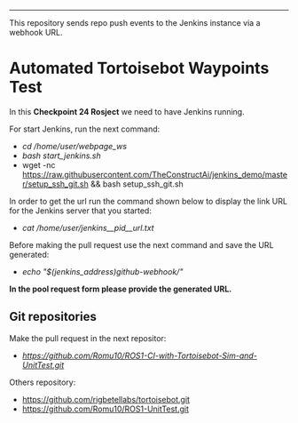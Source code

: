 
---
This repository sends repo push events to the Jenkins instance via a webhook URL.

# Automated Tortoisebot Waypoints Test

In this **Checkpoint 24 Rosject** we need to have Jenkins running. 

For start Jenkins, run the next command:

  - *cd /home/user/webpage_ws*
  - *bash start_jenkins.sh*
  - wget -nc https://raw.githubusercontent.com/TheConstructAi/jenkins_demo/master/setup_ssh_git.sh && bash setup_ssh_git.sh

In order to get the url run the command shown below to display the link URL for the Jenkins server that you started:

  - *cat /home/user/jenkins__pid__url.txt*

Before making the pull request use the next command and save the URL generated:

  - *echo "$(jenkins_address)github-webhook/"*

**In the pool request form please provide the generated URL.**

## Git repositories ##

Make the pull request in the next repositor: 

  - *https://github.com/Romu10/ROS1-CI-with-Tortoisebot-Sim-and-UnitTest.git*

Others repository:

  - https://github.com/rigbetellabs/tortoisebot.git
  - https://github.com/Romu10/ROS1-UnitTest.git
